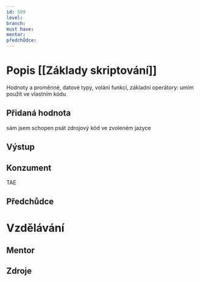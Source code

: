 ```yaml
---
id: 509
level: 
branch: 
must have: 
mentor: 
předchůdce: 
---
```



# Popis [[Základy skriptování]]
Hodnoty a proměnné, datové typy, volání funkcí, základní operátory: umím použít ve vlastním kódu

## Přidaná hodnota
sám jsem schopen psát zdrojový kód ve zvoleném jazyce

## Výstup


## Konzument
TAE

## Předchůdce


# Vzdělávání


## Mentor


## Zdroje
